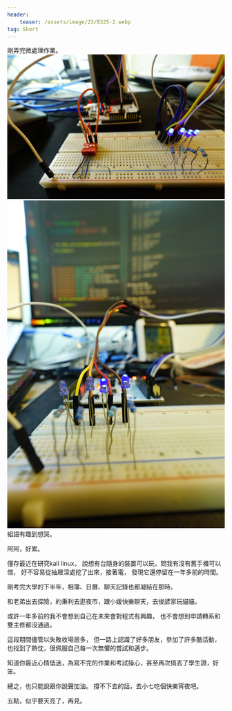 ```yaml
---
header:
    teaser: /assets/image/23/0325-2.webp
tag: Short
---
```

剛弄完微處理作業。
![1](/assets/image/23/0325-1.webp)
![2](/assets/image/23/0325-2.webp)  
組語有趣到想哭。

阿阿，好累。

僅存最近在研究kali linux，
說想有台隨身的裝置可以玩，問我有沒有舊手機可以借，
好不容易從抽屜深處挖了出來，接著電，
發現它還停留在一年多前的時間。

剛考完大學的下半年，相簿、日曆、聊天記錄也都凝結在那時。  

和老弟出去探險，約秉利去逛夜市，跟小媛快樂聊天，去俊諺家玩貓貓。

或許一年多前的我不會想到自己在未來會對程式有興趣，
也不會想到申請轉系和雙主修都沒通過。

這段期間儘管以失敗收場居多，
但一路上認識了好多朋友，參加了許多酷活動，也找到了熱忱，很佩服自己每一次無懼的嘗試和邁步。

知道你最近心情低迷，為寫不完的作業和考試操心，甚至再次搞丟了學生證，好笨。  

總之，也只能說跟你說聲加油。
撐不下去的話，去小七吃個快樂宵夜吧。

五點，似乎要天亮了，再見。
